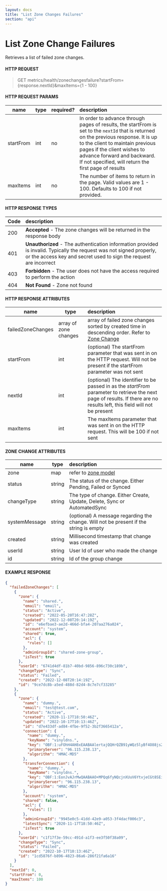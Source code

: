 ```yaml
---
layout: docs
title: "List Zone Changes Failures"
section: "api"
---
```


# List Zone Change Failures

Retrieves a list of failed zone changes.

#### HTTP REQUEST

> GET metrics/health/zonechangesfailure?startFrom={response.nextId}&maxItems={1 - 100}

#### HTTP REQUEST PARAMS

name          | type          | required?   | description |
 ------------ | ------------- | ----------- | :---------- |
startFrom     | int           | no          | In order to advance through pages of results, the startFrom is set to the `nextId` that is returned on the previous response.  It is up to the client to maintain previous pages if the client wishes to advance forward and backward.   If not specified, will return the first page of results |
maxItems      | int           | no          | The number of items to return in the page.  Valid values are 1 - 100. Defaults to 100 if not provided. |

#### HTTP RESPONSE TYPES

Code          | description |
 ------------ | :---------- |
200           | **Accepted** - The zone changes will be returned in the response body|
401           | **Unauthorized** - The authentication information provided is invalid.  Typically the request was not signed properly, or the access key and secret used to sign the request are incorrect |
403           | **Forbidden** - The user does not have the access required to perform the action |
404           | **Not Found** - Zone not found |

#### HTTP RESPONSE ATTRIBUTES

name                | type                         | description |
 ------------------ | ---------------------------- | :---------- |
failedZoneChanges   | array of zone changes        | array of failed zone changes sorted by created time in descending order. Refer to [Zone Change](#zone-change) |
startFrom           | int                          | (optional) The startFrom parameter that was sent in on the HTTP request.  Will not be present if the startFrom parameter was not sent |
nextId              | int                          | (optional) The identifier to be passed in as the *startFrom* parameter to retrieve the next page of results.  If there are no results left, this field will not be present |
maxItems            | int                          | The maxItems parameter that was sent in on the HTTP request.  This will be 100 if not sent |

#### ZONE CHANGE ATTRIBUTES <a id="zone-change"></a>

name                | type          | description |
 -----------------  | ------------- | :---------- |
zone                | map           | refer to [zone model](zone-model.html) |
status              | string        | The status of the change. Either Pending, Failed or Synced |
changeType          | string        | The type of change. Either Create, Update, Delete, Sync or AutomatedSync |
systemMessage       | string        | (optional) A message regarding the change.  Will not be present if the string is empty |
created             | string        | Millisecond timestamp that change was created
userId              | string        | User Id of user who made the change |
id                  | string        | Id of the group change |

#### EXAMPLE RESPONSE

```json
{
  "failedZoneChanges": [
    {
      "zone": {
        "name": "shared.",
        "email": "email",
        "status": "Active",
        "created": "2022-05-20T16:47:28Z",
        "updated": "2022-12-08T20:14:19Z",
        "id": "e6efbae3-ae2d-466d-bfa4-207aa276a024",
        "account": "system",
        "shared": true,
        "acl": {
          "rules": []
        },
        "adminGroupId": "shared-zone-group",
        "isTest": true
      },
      "userId": "6741d4df-81b7-40bd-9856-896c730c189b",
      "changeType": "Sync",
      "status": "Failed",
      "created": "2022-12-08T20:14:19Z",
      "id": "9ce7dc8b-a5ed-488d-82d4-8c7e7cf33285"
    },
    {
      "zone": {
        "name": "dummy.",
        "email": "test@test.com",
        "status": "Active",
        "created": "2020-11-17T18:50:46Z",
        "updated": "2022-10-17T10:13:46Z",
        "id": "d7e433df-ad84-4fbe-9f52-3b2f3665412a",
        "connection": {
          "name": "dummy.",
          "keyName": "vinyldns.",
          "key": "OBF:1:uFOhH4AH8xEAABAAlertajQQHrQZB91yWQz5lyBf4O88js2S6aWNMtAq5MS5Otysb4Z7iiO9DoGY9A6BrDQ52b8SOQyj0QpzgPe0CuI/pLW1s/rulmlvgubHkIl7dsYAaRH7SrmZfNBe4BSn02zuv/ATyWEy",
          "primaryServer": "96.115.238.13",
          "algorithm": "HMAC-MD5"
        },
        "transferConnection": {
          "name": "dummy.",
          "keyName": "vinyldns.",
          "key": "OBF:1:EonJvAJrMwQAABAAO+MPQq6fyNQcjnXUuV6YtvjeCGt8SEicWC6Ke9dLT1UmL4vAtlVg0nARl9rvhb1mxNndSf4ogx+/BvZx2AEvkTgCFxbsPMxJ/s6E/s6uaxa4sf/8+CpnR/1R0oYmfOaMSq04tgD+A+ym",
          "primaryServer": "96.115.238.13",
          "algorithm": "HMAC-MD5"
        },
        "account": "system",
        "shared": false,
        "acl": {
          "rules": []
        },
        "adminGroupId": "9945e0c5-41dd-42e9-a053-3f4dacf006c3",
        "latestSync": "2020-11-17T18:50:46Z",
        "isTest": true
      },
      "userId": "c1f17f3e-59cc-491d-a1f3-ee3f50f38a09",
      "changeType": "Sync",
      "status": "Failed",
      "created": "2022-10-17T10:13:46Z",
      "id": "1cd5876f-b896-4823-86a6-286f21fa6a16"
    }
  ],
  "nextId": 0,
  "startFrom": 0,
  "maxItems": 100
}
```

